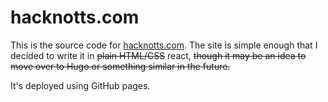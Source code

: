 # hacknotts.com

This is the source code for [hacknotts.com](hacknotts.com). The site is simple enough that I decided to write it in ~~plain HTML/CSS~~ react, ~~though it may be an idea to move over to Hugo or something similar in the future.~~

It's deployed using GitHub pages.